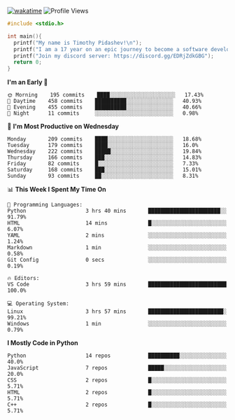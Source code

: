 [![wakatime](https://wakatime.com/badge/user/b920b284-3cde-4cd4-b72e-f7f22d050b16.svg)](https://wakatime.com/@b920b284-3cde-4cd4-b72e-f7f22d050b16)
![Profile Views](http://img.shields.io/badge/Profile%20Views-256-blue)
```c
#include <stdio.h>

int main(){
  printf("My name is Timothy Pidashev!\n"); 
  printf("I am a 17 year on an epic journey to become a software developer!\n");
  printf("Join my discord server: https://discord.gg/EDRjZdkGBG");
  return 0;
}
```

<!--START_SECTION:waka-->
**I'm an Early 🐤** 

```text
🌞 Morning    195 commits    ████░░░░░░░░░░░░░░░░░░░░░   17.43% 
🌆 Daytime    458 commits    ██████████░░░░░░░░░░░░░░░   40.93% 
🌃 Evening    455 commits    ██████████░░░░░░░░░░░░░░░   40.66% 
🌙 Night      11 commits     ░░░░░░░░░░░░░░░░░░░░░░░░░   0.98%

```
📅 **I'm Most Productive on Wednesday** 

```text
Monday       209 commits    ████░░░░░░░░░░░░░░░░░░░░░   18.68% 
Tuesday      179 commits    ████░░░░░░░░░░░░░░░░░░░░░   16.0% 
Wednesday    222 commits    █████░░░░░░░░░░░░░░░░░░░░   19.84% 
Thursday     166 commits    ███░░░░░░░░░░░░░░░░░░░░░░   14.83% 
Friday       82 commits     █░░░░░░░░░░░░░░░░░░░░░░░░   7.33% 
Saturday     168 commits    ███░░░░░░░░░░░░░░░░░░░░░░   15.01% 
Sunday       93 commits     ██░░░░░░░░░░░░░░░░░░░░░░░   8.31%

```


📊 **This Week I Spent My Time On** 

```text
💬 Programming Languages: 
Python                   3 hrs 40 mins       ███████████████████████░░   91.79% 
HTML                     14 mins             █░░░░░░░░░░░░░░░░░░░░░░░░   6.07% 
YAML                     2 mins              ░░░░░░░░░░░░░░░░░░░░░░░░░   1.24% 
Markdown                 1 min               ░░░░░░░░░░░░░░░░░░░░░░░░░   0.58% 
Git Config               0 secs              ░░░░░░░░░░░░░░░░░░░░░░░░░   0.19%

🔥 Editors: 
VS Code                  3 hrs 59 mins       █████████████████████████   100.0%

💻 Operating System: 
Linux                    3 hrs 57 mins       ████████████████████████░   99.21% 
Windows                  1 min               ░░░░░░░░░░░░░░░░░░░░░░░░░   0.79%

```

**I Mostly Code in Python** 

```text
Python                   14 repos            ██████████░░░░░░░░░░░░░░░   40.0% 
JavaScript               7 repos             █████░░░░░░░░░░░░░░░░░░░░   20.0% 
CSS                      2 repos             █░░░░░░░░░░░░░░░░░░░░░░░░   5.71% 
HTML                     2 repos             █░░░░░░░░░░░░░░░░░░░░░░░░   5.71% 
C++                      2 repos             █░░░░░░░░░░░░░░░░░░░░░░░░   5.71%

```



<!--END_SECTION:waka-->
